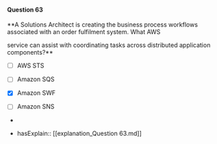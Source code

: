 #### Question  63

**A Solutions Architect is creating the business process workflows associated with an order fulfilment system. What AWS

service can assist with coordinating tasks across distributed application components?**

- [ ] AWS STS

- [ ] Amazon SQS

- [x] Amazon SWF

- [ ] Amazon SNS

*

- hasExplain:: [[explanation_Question  63.md]]

